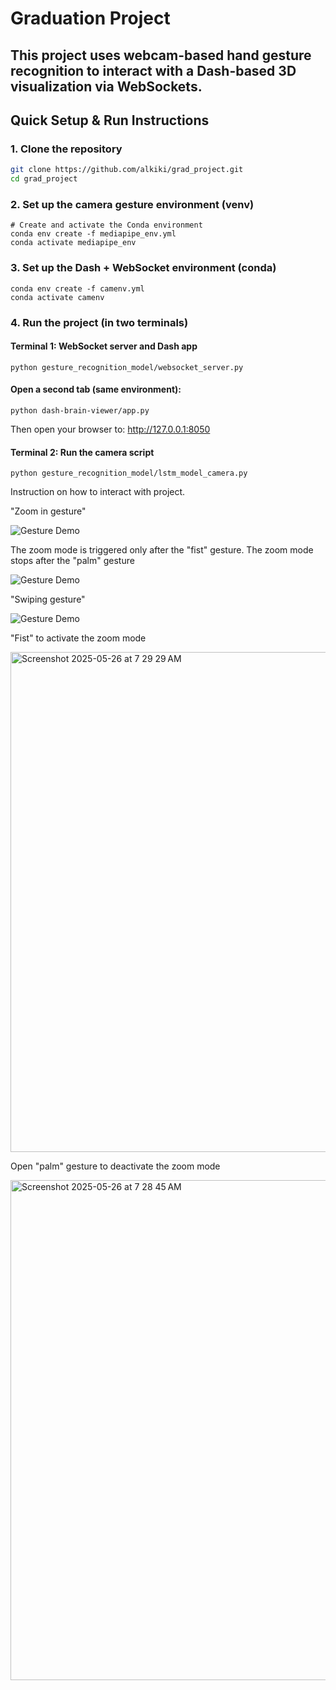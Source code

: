 # Graduation Project


This project uses webcam-based hand gesture recognition to interact with a Dash-based 3D visualization via WebSockets.
---

## Quick Setup & Run Instructions

###  1. Clone the repository

```bash
git clone https://github.com/alkiki/grad_project.git
cd grad_project
```
### 2. Set up the camera gesture environment (venv)
```
# Create and activate the Conda environment
conda env create -f mediapipe_env.yml
conda activate mediapipe_env
```
### 3. Set up the Dash + WebSocket environment (conda)
```# Create and activate the Conda environment
conda env create -f camenv.yml
conda activate camenv
```
### 4. Run the project (in two terminals)
#### Terminal 1: WebSocket server and Dash app
```conda activate mediapipe_env
python gesture_recognition_model/websocket_server.py
```
#### Open a second tab (same environment):
```conda activate camenv
python dash-brain-viewer/app.py
```
Then open your browser to:
http://127.0.0.1:8050

#### Terminal 2: Run the camera script
```conda activate mediapipe_env       # On Windows: camenv\Scripts\activate
python gesture_recognition_model/lstm_model_camera.py
```
Instruction on how to interact with project. 


"Zoom in gesture"



![Gesture Demo](zoom_in.gif)



The zoom mode is triggered only after the "fist" gesture. The zoom mode stops after the "palm" gesture



![Gesture Demo](zoom_out.gif)




"Swiping gesture"


![Gesture Demo](swipe_left.gif)




"Fist" to activate the zoom mode 


<img width="800" alt="Screenshot 2025-05-26 at 7 29 29 AM" src="https://github.com/user-attachments/assets/4ab5dc25-683a-4f5f-8d7b-77be9e451d7d" />



Open "palm" gesture to deactivate the zoom mode


<img width="800" alt="Screenshot 2025-05-26 at 7 28 45 AM" src="https://github.com/user-attachments/assets/525dff27-476f-4619-80da-aa44f2e89e36" />


